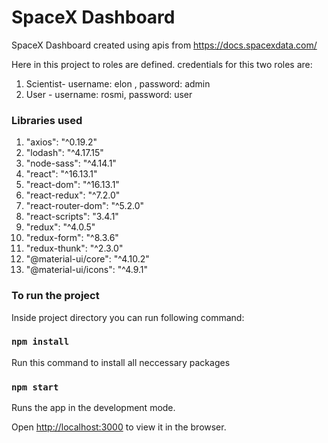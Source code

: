 # SpaceX Dashboard

SpaceX Dashboard created using apis from https://docs.spacexdata.com/

Here in this project to roles are defined. credentials for this two roles are:

1. Scientist- username: elon , password: admin
2. User - username: rosmi, password: user

### Libraries used

1. "axios": "^0.19.2"
2. "lodash": "^4.17.15"
3. "node-sass": "^4.14.1"
4. "react": "^16.13.1"
5. "react-dom": "^16.13.1"
6. "react-redux": "^7.2.0"
7. "react-router-dom": "^5.2.0"
8. "react-scripts": "3.4.1"
9. "redux": "^4.0.5"
10. "redux-form": "^8.3.6"
11. "redux-thunk": "^2.3.0"
12. "@material-ui/core": "^4.10.2"
13. "@material-ui/icons": "^4.9.1"

### To run the project

Inside project directory you can run following command:

### `npm install`

Run this command to install all neccessary packages

### `npm start`

Runs the app in the development mode.

Open [http://localhost:3000](http://localhost:3000) to view it in the browser.
